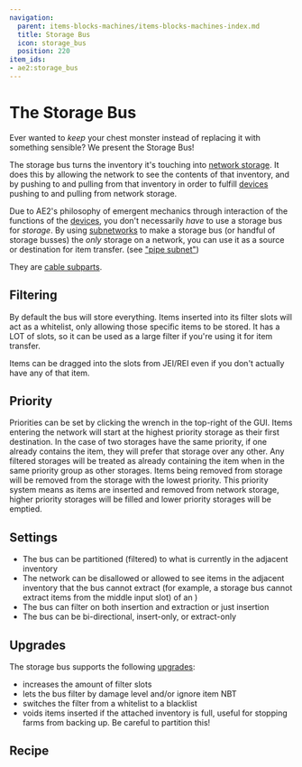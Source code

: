 ```yaml
---
navigation:
  parent: items-blocks-machines/items-blocks-machines-index.md
  title: Storage Bus
  icon: storage_bus
  position: 220
item_ids:
- ae2:storage_bus
---
```


# The Storage Bus

<GameScene zoom="8" background="#00000000" interactive="false">
<ImportStructure src="../assets/blocks/storage_bus.snbt" />
</GameScene>

Ever wanted to *keep* your chest monster instead of replacing it with something sensible? We present the Storage Bus!

The storage bus turns the inventory it's touching into [network storage](../ae2-mechanics/import-export-storage.md).
It does this by allowing the network to see the contents of that inventory, and by pushing to and pulling from that
inventory in order to fulfill [devices](../ae2-mechanics/devices.md) pushing to and pulling from network storage.

Due to AE2's philosophy of emergent mechanics through interaction of the functions of the [devices](../ae2-mechanics/devices.md), you don't
necessarily *have* to use a storage bus for *storage*. By using [subnetworks](../ae2-mechanics/subnetworks.md)
to make a storage bus (or handful of storage busses) the *only* storage on a network, you can use it as a source or destination
for item transfer. (see ["pipe subnet"](../example-setups/pipe-subnet.md))

They are [cable subparts](../ae2-mechanics/cable-subparts.md).

## Filtering

By default the bus will store everything. Items inserted into its filter slots will act as a whitelist, only
allowing those specific items to be stored. It has a LOT of slots, so it can be used as a large filter if you're using it for
item transfer.

Items can be dragged into the slots from JEI/REI even if you don't actually have any of that item.

## Priority

Priorities can be set by clicking the wrench in the top-right of the GUI.
Items entering the network will start at the highest priority storage as
their first destination. In the case of two storages have the same priority,
if one already contains the item, they will prefer that storage over any
other. Any filtered storages will be treated as already containing the item
when in the same priority group as other storages. Items being removed from storage will
be removed from the storage with the lowest priority. This priority system means as items are inserted and removed
from network storage, higher priority storages will be filled and lower priority storages will be emptied.

## Settings

*   The bus can be partitioned (filtered) to what is currently in the adjacent inventory
*   The network can be disallowed or allowed to see items in the adjacent inventory that the bus cannot extract
    (for example, a storage bus cannot extract items from the middle input slot) of an <ItemLink id="inscriber" />)
*   The bus can filter on both insertion and extraction or just insertion
*   The bus can be bi-directional, insert-only, or extract-only

## Upgrades

The storage bus supports the following [upgrades](upgrade_cards.md):

*   <ItemLink id="capacity_card" /> increases the amount of filter slots
*   <ItemLink id="fuzzy_card" /> lets the bus filter by damage level and/or ignore item NBT
*   <ItemLink id="inverter_card" /> switches the filter from a whitelist to a blacklist
*   <ItemLink id="void_card" /> voids items inserted if the attached inventory is full, useful for stopping farms from backing up. Be careful to partition this!

## Recipe

<RecipeFor id="storage_bus" />
